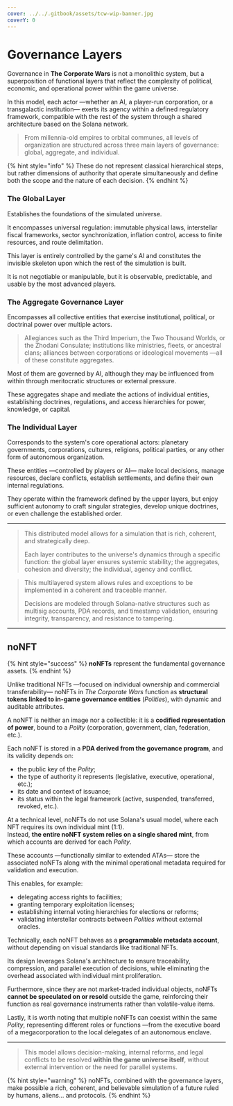 ```yaml
---
cover: ../../.gitbook/assets/tcw-wip-banner.jpg
coverY: 0
---
```


# Governance Layers

Governance in **The Corporate Wars** is not a monolithic system, but a superposition of functional layers that reflect the complexity of political, economic, and operational power within the game universe.

In this model, each actor —whether an AI, a player-run corporation, or a transgalactic institution— exerts its agency within a defined regulatory framework, compatible with the rest of the system through a shared architecture based on the Solana network.

> From millennia-old empires to orbital communes, all levels of organization are structured across three main layers of governance: global, aggregate, and individual.

{% hint style="info" %}
These do not represent classical hierarchical steps, but rather dimensions of authority that operate simultaneously and define both the scope and the nature of each decision.
{% endhint %}

### The **Global Layer**

Establishes the foundations of the simulated universe.

It encompasses universal regulation: immutable physical laws, interstellar fiscal frameworks, sector synchronization, inflation control, access to finite resources, and route delimitation.

This layer is entirely controlled by the game's AI and constitutes the invisible skeleton upon which the rest of the simulation is built.

It is not negotiable or manipulable, but it is observable, predictable, and usable by the most advanced players.

### The **Aggregate Governance Layer**

Encompasses all collective entities that exercise institutional, political, or doctrinal power over multiple actors.

> Allegiances such as the Third Imperium, the Two Thousand Worlds, or the Zhodani Consulate; institutions like ministries, fleets, or ancestral clans; alliances between corporations or ideological movements —all of these constitute aggregates.

Most of them are governed by AI, although they may be influenced from within through meritocratic structures or external pressure.

These aggregates shape and mediate the actions of individual entities, establishing doctrines, regulations, and access hierarchies for power, knowledge, or capital.

### The **Individual Layer**

Corresponds to the system's core operational actors: planetary governments, corporations, cultures, religions, political parties, or any other form of autonomous organization.

These entities —controlled by players or AI— make local decisions, manage resources, declare conflicts, establish settlements, and define their own internal regulations.

They operate within the framework defined by the upper layers, but enjoy sufficient autonomy to craft singular strategies, develop unique doctrines, or even challenge the established order.

***

> This distributed model allows for a simulation that is rich, coherent, and strategically deep.
>
> Each layer contributes to the universe's dynamics through a specific function: the global layer ensures systemic stability; the aggregates, cohesion and diversity; the individual, agency and conflict.

> This multilayered system allows rules and exceptions to be implemented in a coherent and traceable manner.
>
> Decisions are modeled through Solana-native structures such as multisig accounts, PDA records, and timestamp validation, ensuring integrity, transparency, and resistance to tampering.

***

## noNFT

{% hint style="success" %}
**noNFTs** represent the fundamental governance assets.
{% endhint %}

Unlike traditional NFTs —focused on individual ownership and commercial transferability— noNFTs in _The Corporate Wars_ function as **structural tokens linked to in-game governance entities** (_Polities_), with dynamic and auditable attributes.

A noNFT is neither an image nor a collectible: it is a **codified representation of power**, bound to a _Polity_ (corporation, government, clan, federation, etc.).

Each noNFT is stored in a **PDA derived from the governance program**, and its validity depends on:

* the public key of the _Polity_;
* the type of authority it represents (legislative, executive, operational, etc.);
* its date and context of issuance;
* its status within the legal framework (active, suspended, transferred, revoked, etc.).

At a technical level, noNFTs do not use Solana's usual model, where each NFT requires its own individual mint (1:1).\
Instead, **the entire noNFT system relies on a single shared mint**, from which accounts are derived for each _Polity_.

These accounts —functionally similar to extended ATAs— store the associated noNFTs along with the minimal operational metadata required for validation and execution.

This enables, for example:

* delegating access rights to facilities;
* granting temporary exploitation licenses;
* establishing internal voting hierarchies for elections or reforms;
* validating interstellar contracts between _Polities_ without external oracles.

Technically, each noNFT behaves as a **programmable metadata account**, without depending on visual standards like traditional NFTs.

Its design leverages Solana's architecture to ensure traceability, compression, and parallel execution of decisions, while eliminating the overhead associated with individual mint proliferation.

Furthermore, since they are not market-traded individual objects, noNFTs **cannot be speculated on or resold** outside the game, reinforcing their function as real governance instruments rather than volatile-value items.

Lastly, it is worth noting that multiple noNFTs can coexist within the same _Polity_, representing different roles or functions —from the executive board of a megacorporation to the local delegates of an autonomous enclave.

***

> This model allows decision-making, internal reforms, and legal conflicts to be resolved **within the game universe itself**, without external intervention or the need for parallel systems.

{% hint style="warning" %}
noNFTs, combined with the governance layers, make possible a rich, coherent, and believable simulation of a future ruled by humans, aliens... and protocols.
{% endhint %}
